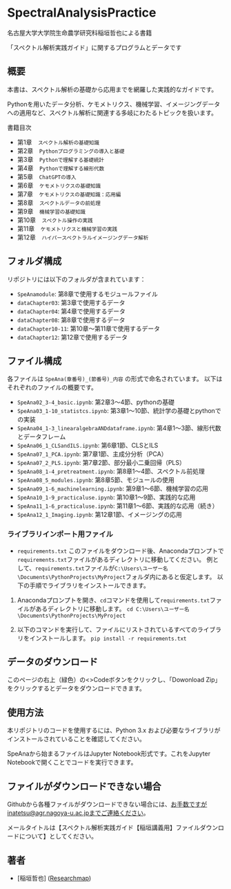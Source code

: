 # SpectralAnalysisPractice
名古屋大学大学院生命農学研究科稲垣哲也による書籍

「スペクトル解析実践ガイド」に関するプログラムとデータです

## 概要
本書は、スペクトル解析の基礎から応用までを網羅した実践的なガイドです。

Pythonを用いたデータ分析、ケモメトリクス、機械学習、イメージングデータへの適用など、スペクトル解析に関連する多岐にわたるトピックを扱います。

書籍目次
- 第1章　`スペクトル解析の基礎知識`
- 第2章　`Pythonプログラミングの導入と基礎`
- 第3章　`Pythonで理解する基礎統計`
- 第4章　`Pythonで理解する線形代数`
- 第5章　`ChatGPTの導入`
- 第6章　`ケモメトリクスの基礎知識`
- 第7章　`ケモメトリクスの基礎知識：応用編`
- 第8章　`スペクトルデータの前処理`
- 第9章　`機械学習の基礎知識`
- 第10章　`スペクトル操作の実践`
- 第11章　`ケモメトリクスと機械学習の実践`
- 第12章　`ハイパースペクトラルイメージングデータ解析`
 
## フォルダ構成
リポジトリには以下のフォルダが含まれています：

- `SpeAnamodule`: 第8章で使用するモジュールファイル
- `dataChapter03`: 第3章で使用するデータ
- `dataChapter04`: 第4章で使用するデータ
- `dataChapter08`: 第8章で使用するデータ
- `dataChapter10-11`: 第10章～第11章で使用するデータ
- `dataChapter12`: 第12章で使用するデータ

## ファイル構成
各ファイルは `SpeAna(章番号)_(節番号)_内容` の形式で命名されています。
以下はそれぞれのファイルの概要です。

- `SpeAna02_3-4_basic.ipynb`: 第2章3～4節、pythonの基礎
- `SpeAna03_1-10_statistcs.ipynb`: 第3章1～10節、統計学の基礎とpythonでの実装
- `SpeAna04_1-3_linearalgebraANDdataframe.ipynb`: 第4章1～3節、線形代数とデータフレーム
- `SpeAna06_1_CLSandILS.ipynb`: 第6章1節、CLSとILS
- `SpeAna07_1_PCA.ipynb`: 第7章1節、主成分分析（PCA）
- `SpeAna07_2_PLS.ipynb`: 第7章2節、部分最小二乗回帰（PLS）
- `SpeAna08_1-4_pretreatment.ipynb`: 第8章1～4節、スペクトル前処理
- `SpeAna08_5_modules.ipynb`: 第8章5節、モジュールの使用
- `SpeAna09_1-6_machinelearning.ipynb`: 第9章1～6節、機械学習の応用
- `SpeAna10_1-9_practicaluse.ipynb`: 第10章1～9節、実践的な応用
- `SpeAna11_1-6_practicaluse.ipynb`: 第11章1～6節、実践的な応用（続き）
- `SpeAna12_1_Imaging.ipynb`: 第12章1節、イメージングの応用


### ライブラリインポート用ファイル
- `requirements.txt`
このファイルをダウンロード後、Anacondaプロンプトで`requirements.txt`ファイルがあるディレクトリに移動してください。
例として、`requirements.txt`ファイルが`C:\Users\ユーザー名\Documents\PythonProjects\MyProject`フォルダ内にあると仮定します。
以下の手順でライブラリをインストールできます。

1. Anacondaプロンプトを開き、`cd`コマンドを使用して`requirements.txt`ファイルがあるディレクトリに移動します。
`cd C:\Users\ユーザー名\Documents\PythonProjects\MyProject`


2. 以下のコマンドを実行して、ファイルにリストされているすべてのライブラリをインストールします。
`pip install -r requirements.txt`

## データのダウンロード
このページの右上（緑色）の<>Codeボタンをクリックし、「Dowonload Zip」をクリックするとデータをダウンロードできます。


## 使用方法
本リポジトリのコードを使用するには、Python 3.x および必要なライブラリがインストールされていることを確認してください。

SpeAnaから始まるファイルはJupyter Notebook形式です。これをJupyter Notebookで開くことでコードを実行できます。

## ファイルがダウンロードできない場合
Githubから各種ファイルがダウンロードできない場合には、お手数ですがinatetsu@agr.nagoya-u.ac.jpまでご連絡ください。

メールタイトルは【スペクトル解析実践ガイド【稲垣講義用】ファイルダウンロードについて】としてください。


## 著者
- [稲垣哲也] ([Researchmap](https://researchmap.jp/inatetsu25/))
